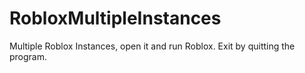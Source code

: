 # RobloxMultipleInstances
Multiple Roblox Instances, open it and run Roblox. Exit by quitting the program.
